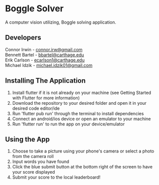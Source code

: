 # Boggle Solver
A computer vision utilizing, Boggle solving application.

## Developers

Connor Irwin - connor.irw@gmail.com\
Bennett Bartel - bbartel@carthage.edu\
Erik Carlson - ecarlson1@carthage.edu\
Michael Idzik - michael.idzik01@gmail.com

## Installing The Application
1. Install flutter if it is not already on your machine (see Getting Started with Flutter for more information)
2. Download the repository to your desired folder and open it in your desired code editor/ide
3. Run 'flutter pub run' through the terminal to install dependencies
4. Connect an android/ios device or open an emulator to your machine
5. Run 'flutter run' to run the app on your device/emulator

## Using the App
1) Choose to take a picture using your phone's camera or select a photo from the camera roll
2) Input words you have found
3) Click the blue submit button at the bottom right of the screen to have your score displayed
4) Submit your score to the local leaderboard!

